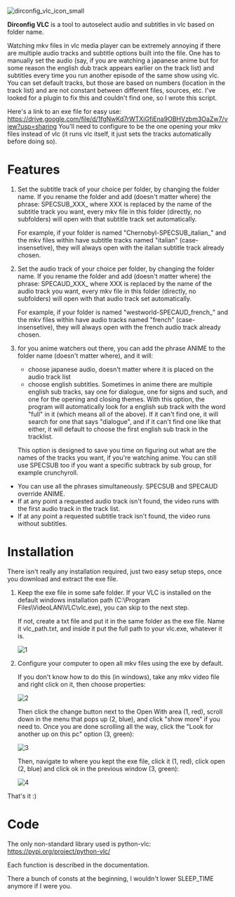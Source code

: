 ![dirconfig_vlc_icon_small](https://github.com/nullcipher-labs/dirconfig_vlc/assets/35743548/f8bd12c3-09d2-4d98-bb7d-533ca60261b2)

 **Dirconfig VLC** is a tool to autoselect audio and subtitles in vlc based on folder name.

 Watching mkv files in vlc media player can be extremely annoying if there are multiple audio tracks and subtitle options built into the file.
 One has to manually set the audio (say, if you are watching a japanese anime but for some reason the english dub track appears earlier on the track list) and subtitles every time you run another episode of the same show using vlc.
 You can set default tracks, but those are based on numbers (location in the track list) and are not constant between different files, sources, etc.
 I've looked for a plugin to fix this and couldn't find one, so I wrote this script.

Here's a link to an exe file for easy use:
https://drive.google.com/file/d/1fgNwKd7rWTXiGfiEna9OBHVzbm3OaZw7/view?usp=sharing
You'll need to configure to be the one opening your mkv files instead of vlc (it runs vlc itself, it just sets the tracks automatically before doing so).

 # Features

1. Set the subtitle track of your choice per folder, by changing the folder name.
   If you rename the folder and add (doesn't matter where) the phrase: SPECSUB_XXX_
   where XXX is replaced by the name of the subtitle track you want, every mkv file in this folder (directly, no subfolders) will open with that subtitle track set automatically.

   For example, if your folder is named "Chernobyl-SPECSUB_italian_" and the mkv files within have subtitle tracks named "italian" (case-insensetive), they will always open with the italian subtitle track already chosen.

2. Set the audio track of your choice per folder, by changing the folder name.
   If you rename the folder and add (doesn't matter where) the phrase: SPECAUD_XXX_
   where XXX is replaced by the name of the audio track you want, every mkv file in this folder (directly, no subfolders) will open with that audio track set automatically.

   For example, if your folder is named "westworld-SPECAUD_french_" and the mkv files within have audio tracks named "french" (case-insensetive), they will always open with the french audio track already chosen.

3. for you anime watchers out there, you can add the phrase ANIME to the folder name (doesn't matter where), and it will:
   - choose japanese audio, doesn't matter where it is placed on the audio track list
   - choose english subtitles.
     Sometimes in anime there are multiple english sub tracks, say one for dialogue, one for signs and such, and one for the opening and closing themes.
     With this option, the program will automatically look for a english sub track with the word "full" in it (which means all of the above).
     If it can't find one, it will search for one that says "dialogue", and if it can't find one like that either, it will default to choose the first english sub track in the tracklist.

   This option is designed to save you time on figuring out what are the names of the tracks you want, if you're watching anime. You can still use SPECSUB too if you want a specific subtrack by sub group, for example crunchyroll.


* You can use all the phrases simultaneously. SPECSUB and SPECAUD override ANIME.
* If at any point a requested audio track isn't found, the video runs with the first audio track in the track list.
* If at any point a requested subtitle track isn't found, the video runs without subtitles.

# Installation

There isn't really any installation required, just two easy setup steps, once you download and extract the exe file.

1. Keep the exe file in some safe folder. If your VLC is installed on the default windows installation path (C:\Program Files\VideoLAN\VLC\vlc.exe), you can skip to the next step.

   If not, create a txt file and put it in the same folder as the exe file. Name it vlc_path.txt, and inside it put the full path to your vlc.exe, whatever it is.

   ![1](https://github.com/nullcipher-labs/dirconfig_vlc/assets/35743548/1b831701-d7c9-43bd-9002-e5e821101ab2)


2. Configure your computer to open all mkv files using the exe by default.

   If you don't know how to do this (in windows), take any mkv video file and right click on it, then choose properties:

   ![2](https://github.com/nullcipher-labs/dirconfig_vlc/assets/35743548/55d01cb5-48f3-4df6-ab5e-57dfcce438ad)


   Then click the change button next to the Open With area (1, red),
   scroll down in the menu that pops up (2, blue), and click "show more" if you need to.
   Once you are done scrolling all the way, click the "Look for another up on this pc" option (3, green):

   ![3](https://github.com/nullcipher-labs/dirconfig_vlc/assets/35743548/e57536c8-309a-4c88-bb11-8c1c8c5f9523)


   Then, navigate to where you kept the exe file, click it (1, red), click open (2, blue) and click ok in the previous window (3, green):

   ![4](https://github.com/nullcipher-labs/dirconfig_vlc/assets/35743548/d2fc0111-0f63-4143-8dc3-b3731c4d28cc)


That's it :)


# Code

The only non-standard library used is python-vlc:
https://pypi.org/project/python-vlc/

Each function is described in the documentation.

There a bunch of consts at the beginning, I wouldn't lower SLEEP_TIME anymore if I were you.
